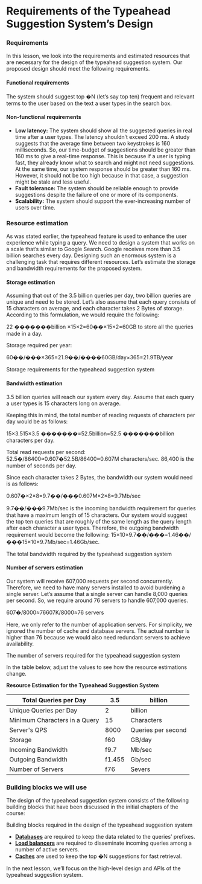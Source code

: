# Requirements of the Typeahead Suggestion System’s Design

### Requirements <a href="#requirements-0" id="requirements-0"></a>

In this lesson, we look into the requirements and estimated resources that are necessary for the design of the typeahead suggestion system. Our proposed design should meet the following requirements.

#### Functional requirements <a href="#functional-requirements-1" id="functional-requirements-1"></a>

The system should suggest top �N (let’s say top ten) frequent and relevant terms to the user based on the text a user types in the search box.

#### Non-functional requirements <a href="#non-functional-requirements-2" id="non-functional-requirements-2"></a>

* **Low latency:** The system should show all the suggested queries in real time after a user types. The latency shouldn’t exceed 200 ms. A study suggests that the average time between two keystrokes is 160 milliseconds. So, our time-budget of suggestions should be greater than 160 ms to give a real-time response. This is because if a user is typing fast, they already know what to search and might not need suggestions. At the same time, our system response should be greater than 160 ms. However, it should not be too high because in that case, a suggestion might be stale and less useful.
* **Fault tolerance:** The system should be reliable enough to provide suggestions despite the failure of one or more of its components.
* **Scalability:** The system should support the ever-increasing number of users over time.

### Resource estimation <a href="#resource-estimation-0" id="resource-estimation-0"></a>

As was stated earlier, the typeahead feature is used to enhance the user experience while typing a query. We need to design a system that works on a scale that’s similar to Google Search. Google receives more than 3.5 billion searches every day. Designing such an enormous system is a challenging task that requires different resources. Let’s estimate the storage and bandwidth requirements for the proposed system.

#### Storage estimation <a href="#storage-estimation-1" id="storage-estimation-1"></a>

Assuming that out of the 3.5 billion queries per day, two billion queries are unique and need to be stored. Let’s also assume that each query consists of 15 characters on average, and each character takes 2 Bytes of storage. According to this formulation, we would require the following:

22 �������billion ×15×2=60��×15×2=60GB to store all the queries made in a day.

Storage required per year:

60��/���×365=21.9��/����60GB/day×365=21.9TB/year

Storage requirements for the typeahead suggestion system

#### Bandwidth estimation <a href="#bandwidth-estimation-0" id="bandwidth-estimation-0"></a>

3.5 billion queries will reach our system every day. Assume that each query a user types is 15 characters long on average.

Keeping this in mind, the total number of reading requests of characters per day would be as follows:

15×3.515×3.5 �������=52.5billion=52.5 �������billion characters per day.

Total read requests per second: 52.5�/86400≈0.607�52.5B/86400≈0.607M characters/sec. 86,400 is the number of seconds per day.

Since each character takes 2 Bytes, the bandwidth our system would need is as follows:

0.607�×2×8=9.7��/���0.607M×2×8=9.7Mb/sec

9.7��/���9.7Mb/sec is the incoming bandwidth requirement for queries that have a maximum length of 15 characters. Our system would suggest the top ten queries that are roughly of the same length as the query length after each character a user types. Therefore, the outgoing bandwidth requirement would become the following: 15×10×9.7��/���=1.46��/���15×10×9.7Mb/sec=1.46Gb/sec.

The total bandwidth required by the typeahead suggestion system

#### Number of servers estimation <a href="#number-of-servers-estimation-0" id="number-of-servers-estimation-0"></a>

Our system will receive 607,000 requests per second concurrently. Therefore, we need to have many servers installed to avoid burdening a single server. Let’s assume that a single server can handle 8,000 queries per second. So, we require around 76 servers to handle 607,000 queries.

607�/8000≈76607K/8000≈76 servers

Here, we only refer to the number of application servers. For simplicity, we ignored the number of cache and database servers. The actual number is higher than 76 because we would also need redundant servers to achieve availability.

The number of servers required for the typeahead suggestion system

In the table below, adjust the values to see how the resource estimations change.

**Resource Estimation for the Typeahead Suggestion System**

| Total Queries per Day         | 3.5    | billion            |
| ----------------------------- | ------ | ------------------ |
| Unique Queries per Day        | 2      | billion            |
| Minimum Characters in a Query | 15     | Characters         |
| Server's QPS                  | 8000   | Queries per second |
| Storage                       | f60    | GB/day             |
| Incoming Bandwidth            | f9.7   | Mb/sec             |
| Outgoing Bandwidth            | f1.455 | Gb/sec             |
| Number of Servers             | f76    | Severs             |

### Building blocks we will use <a href="#building-blocks-we-will-use-0" id="building-blocks-we-will-use-0"></a>

The design of the typeahead suggestion system consists of the following building blocks that have been discussed in the initial chapters of the course:

Building blocks required in the design of the typeahead suggestion system

* [**Databases**](https://www.educative.io/collection/page/10370001/4941429335392256/4901035478351872) are required to keep the data related to the queries’ prefixes.
* [**Load balancers**](https://www.educative.io/collection/page/10370001/4941429335392256/4521972679049216) are required to disseminate incoming queries among a number of active servers.
* [**Caches**](https://www.educative.io/collection/page/10370001/4941429335392256/5053577315221504) are used to keep the top �N suggestions for fast retrieval.

In the next lesson, we’ll focus on the high-level design and APIs of the typeahead suggestion system.
